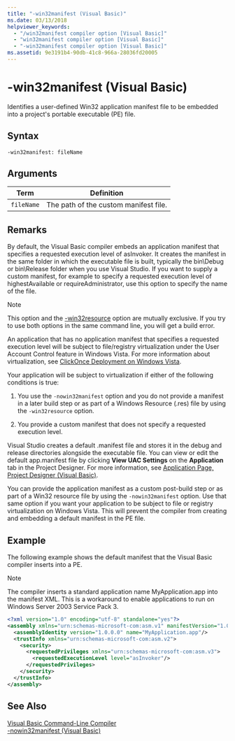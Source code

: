 ```yaml
---
title: "-win32manifest (Visual Basic)"
ms.date: 03/13/2018
helpviewer_keywords: 
  - "/win32manifest compiler option [Visual Basic]"
  - "win32manifest compiler option [Visual Basic]"
  - "-win32manifest compiler option [Visual Basic]"
ms.assetid: 9e3191b4-90db-41c8-966a-28036fd20005
---
```

# -win32manifest (Visual Basic)
Identifies a user-defined Win32 application manifest file to be embedded into a project's portable executable (PE) file.  
  
## Syntax  
  
```  
-win32manifest: fileName  
```  
  
## Arguments  
  
|Term|Definition|  
|---|---|  
|`fileName`|The path of the custom manifest file.|  
  
## Remarks  
 By default, the Visual Basic compiler embeds an application manifest that specifies a requested execution level of asInvoker. It creates the manifest in the same folder in which the executable file is built, typically the bin\Debug or bin\Release folder when you use Visual Studio. If you want to supply a custom manifest, for example to specify a requested execution level of highestAvailable or requireAdministrator, use this option to specify the name of the file.  
  
> [!NOTE]
>  This option and the [-win32resource](../../../visual-basic/reference/command-line-compiler/win32resource.md) option are mutually exclusive. If you try to use both options in the same command line, you will get a build error.  
  
 An application that has no application manifest that specifies a requested execution level will be subject to file/registry virtualization under the User Account Control feature in Windows Vista. For more information about virtualization, see [ClickOnce Deployment on Windows Vista](/visualstudio/deployment/clickonce-deployment-on-windows-vista).  
  
 Your application will be subject to virtualization if either of the following conditions is true:  
  
1.  You use the `-nowin32manifest` option and you do not provide a manifest in a later build step or as part of a Windows Resource (.res) file by using the `-win32resource` option.  
  
2.  You provide a custom manifest that does not specify a requested execution level.  
  
 Visual Studio creates a default .manifest file and stores it in the debug and release directories alongside the executable file. You can view or edit the default app.manifest file by clicking **View UAC Settings** on the **Application** tab in the Project Designer. For more information, see [Application Page, Project Designer (Visual Basic)](/visualstudio/ide/reference/application-page-project-designer-visual-basic).  
  
 You can provide the application manifest as a custom post-build step or as part of a Win32 resource file by using the `-nowin32manifest` option. Use that same option if you want your application to be subject to file or registry virtualization on Windows Vista. This will prevent the compiler from creating and embedding a default manifest in the PE file.  
  
## Example  
 The following example shows the default manifest that the Visual Basic compiler inserts into a PE.  
  
> [!NOTE]
>  The compiler inserts a standard application name MyApplication.app into the manifest XML. This is a workaround to enable applications to run on Windows Server 2003 Service Pack 3.  
  
```xml  
<?xml version="1.0" encoding="utf-8" standalone="yes"?>  
<assembly xmlns="urn:schemas-microsoft-com:asm.v1" manifestVersion="1.0">  
  <assemblyIdentity version="1.0.0.0" name="MyApplication.app"/>  
  <trustInfo xmlns="urn:schemas-microsoft-com:asm.v2">  
    <security>  
      <requestedPrivileges xmlns="urn:schemas-microsoft-com:asm.v3">  
        <requestedExecutionLevel level="asInvoker"/>  
      </requestedPrivileges>  
    </security>  
  </trustInfo>  
</assembly>  
```  
  
## See Also  
 [Visual Basic Command-Line Compiler](../../../visual-basic/reference/command-line-compiler/index.md)  
 [-nowin32manifest (Visual Basic)](../../../visual-basic/reference/command-line-compiler/nowin32manifest.md)
